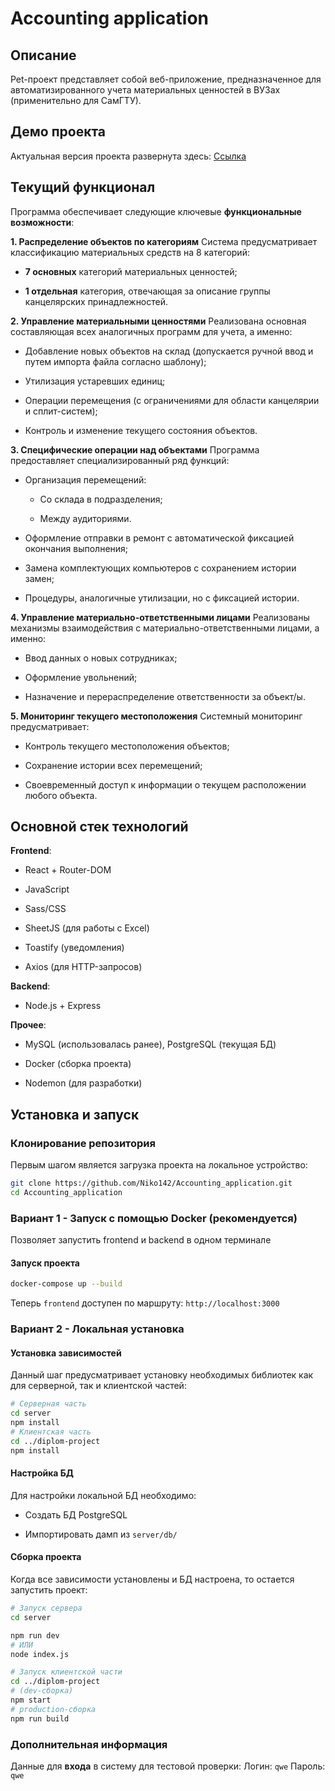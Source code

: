 # Accounting application

## Описание

Pet-проект представляет собой веб-приложение, предназначенное для автоматизированного учета материальных ценностей в ВУЗах (применительно для СамГТУ).

## Демо проекта

Актуальная версия проекта развернута здесь: [Ссылка](https://accounting-application-frontend.onrender.com)

## Текущий функционал

Программа обеспечивает следующие ключевые **функциональные возможности**:

**1. Распределение объектов по категориям**
Система предусматривает классификацию материальных средств на 8 категорий:  

* **7 основных** категорий материальных ценностей;

* **1 отдельная** категория, отвечающая за описание группы канцелярских принадлежностей.

**2. Управление материальными ценностями**
Реализована основная составляющая всех аналогичных программ для учета, а именно:

* Добавление новых объектов на склад (допускается ручной ввод и путем импорта файла согласно шаблону);

* Утилизация устаревших единиц;

* Операции перемещения (с ограничениями для области канцелярии и сплит-систем);

* Контроль и изменение текущего состояния объектов.

**3. Специфические операции над объектами**
Программа предоставляет специализированный ряд функций:

* Организация перемещений:

  * Со склада в подразделения;

  * Между аудиториями.

* Оформление отправки в ремонт с автоматической фиксацией окончания выполнения;

* Замена комплектующих компьютеров с сохранением истории замен;

* Процедуры, аналогичные утилизации, но с фиксацией истории.

**4. Управление материально-ответственными лицами**
Реализованы механизмы взаимодействия с материально-ответственными лицами, а именно:

* Ввод данных о новых сотрудниках;

* Оформление увольнений;

* Назначение и перераспределение ответственности за объект/ы.

**5. Мониторинг текущего местоположения**
Системный мониторинг предусматривает:

* Контроль текущего местоположения объектов;

* Сохранение истории всех перемещений;

* Своевременный доступ к информации о текущем расположении любого объекта.

## Основной стек технологий

**Frontend**:

* React + Router-DOM

* JavaScript

* Sass/CSS

* SheetJS (для работы с Excel)

* Toastify (уведомления)

* Axios (для HTTP-запросов)

**Backend**:

* Node.js + Express

**Прочее**:

* MySQL (использовалась ранее), PostgreSQL (текущая БД)

* Docker (сборка проекта)

* Nodemon (для разработки)

## Установка и запуск

### Клонирование репозитория

Первым шагом является загрузка проекта на локальное устройство:

```bash
git clone https://github.com/Niko142/Accounting_application.git
cd Accounting_application
```

### Вариант 1 - Запуск с помощью Docker (рекомендуется)

Позволяет запустить frontend и backend в одном терминале

#### Запуск проекта

```bash
docker-compose up --build
```

Теперь `frontend` доступен по маршруту: `http://localhost:3000`

### Вариант 2 - Локальная установка

#### Установка зависимостей

Данный шаг предусматривает установку необходимых библиотек как для серверной, так и клиентской частей:

```bash
# Серверная часть
cd server
npm install
# Клиентская часть
cd ../diplom-project
npm install
```

#### Настройка БД

Для настройки локальной БД необходимо:

* Создать БД PostgreSQL

* Импортировать дамп из `server/db/`

#### Сборка проекта

Когда все зависимости установлены и БД настроена, то остается запустить проект:

```bash
# Запуск сервера
cd server 

npm run dev
# ИЛИ
node index.js

# Запуск клиентской части
cd ../diplom-project
# (dev-сборка)
npm start
# production-сборка
npm run build
```

### Дополнительная информация

Данные для **входа** в систему для тестовой проверки:
Логин: `qwe`
Пароль: `qwe`
